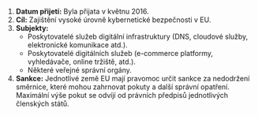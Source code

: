 1. **Datum přijetí:** Byla přijata v květnu 2016.
2. **Cíl:** Zajištění vysoké úrovně kybernetické bezpečnosti v EU.
3. **Subjekty:**
    - Poskytovatelé služeb digitální infrastruktury (DNS, cloudové služby, elektronické komunikace atd.).
    - Poskytovatelé digitálních služeb (e-commerce platformy, vyhledávače, online tržiště, atd.).
    - Některé veřejné správní orgány.
4. **Sankce:** Jednotlivé země EU mají pravomoc určit sankce za nedodržení směrnice, které mohou zahrnovat pokuty a další správní opatření. Maximální výše pokut se odvíjí od právních předpisů jednotlivých členských států.